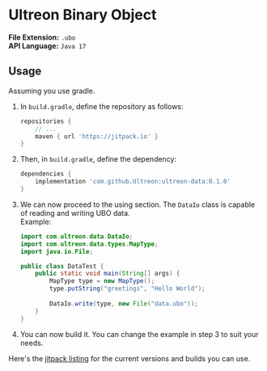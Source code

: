 # Ultreon Binary Object
**File Extension:** `.ubo`  
**API Language:** `Java 17`  

## Usage
Assuming you use gradle.
1.  In `build.gradle`, define the repository as follows:  
    ```gradle
    repositories {
        // ...
        maven { url 'https://jitpack.io' }
    }
    ```
2.  Then, in `build.gradle`, define the dependency:  
    ```gradle
    dependencies {
        implementation 'com.github.Ultreon:ultreon-data:0.1.0'
    }
    ```
3.  We can now proceed to the using section. The `DataIo` class is capable of reading and writing UBO data.  
    Example:
    ```java
    import com.ultreon.data.DataIo;
    import com.ultreon.data.types.MapType;
    import java.io.File;
    
    public class DataTest {
        public static void main(String[] args) {
            MapType type = new MapType();
            type.putString("greetings", "Hello World");
            
            DataIo.write(type, new File("data.ubo"));
        }
    }
    ```
4.  You can now build it. You can change the example in step 3 to suit your needs. 

Here's the [jitpack listing](https://jitpack.io/#Ultreon/ultreon-data) for the current versions and builds you can use. 
